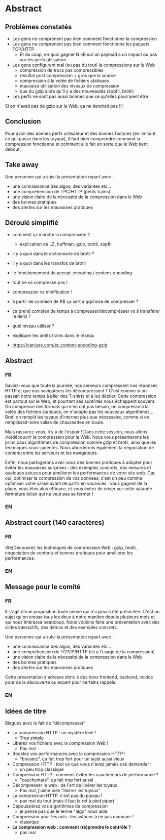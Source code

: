 # Abstract

## Problèmes constatés

* Les gens ne comprenent pas bien comment fonctionne la compression
* Les gens ne comprenent pas bien comment fonctionne les paquets TCP/HTTP
  * Et du coup, en quoi gagner N kB sur un payload a un impact ou pas sur les perfs utilisateur
* Les gens configurent mal (ou pas du tout) la compressions sur le Web
  * compression de trucs pas compressibles
  * résultat post compression + gros que la source
  * compression à la volée de fichiers statiques
  * mauvaise utilisation des niveaux de compression
  * que du gzip alors qu'il y a des nouveautés (zopfli, brotli)
* Les perfs ne sont pas aussi bonnes que ce qu'elles pourraient être

Si on n'avait pas de gzip sur le Web, ça ne tiendrait pas !!!

## Conclusion

Pour avoir des bonnes perfs utilisateur et des bonnes factures (en limitant ce qui passe dans les tuyaux), il faut bien comprendre comment la compression fonctionne et comment elle fait en sorte que le Web tient debout.

## Take away

Une personne qui a suivi la présentation repart avec :

* une connaissance des algos, des variantes etc...
* une compréhension de TPC/HTTP (petits trains)
* une vision claire de la nécessité de la compression dans le Web
* des bonnes pratiques
* des alertes sur les mauvaises pratiques

## Déroulé simplifié

* comment ça marche la compression ?
  * explication de LZ, huffman, gzip, brotli, zopfli
* il y a quoi dans le dictionnaire de brotli ?
* il y a quoi dans les transfos de brotli
* le fonctionnement de accept-encoding / content-encoding
* tout ne se compresse pas !
* compression vs minification !
* à partir de combien de KB ça sert à qqchose de compresser ?
* ça prend combien de temps à compresser/décomprésser vs à transférer le delta ?
* quel niveau utiliser ?
* expliquer les petits trains dans le réseau

* https://caniuse.com/sr_content-encoding-gzip

## Abstract

### FR

Saviez-vous que toute la journée, nos serveurs compressent nos réponses HTTP et que nos navigateurs les décompressent ?
C'est comme si on passait notre temps à plier des T-shirts et à les déplier.
Cette compression est partout sur le Web, et pourtant ses subtilités nous échappent souvent.
On compresse des formats qui n'en ont pas besoin, on compresse à la volée des fichiers statiques, on n'adopte pas les nouveaux algorithmes...
Bref, on remplit les tuyaux d'internet plus que nécessaire, comme si on remplissait notre valise de chaussettes en boule.

Mais rassurez-vous, il y a de l'espoir !
Dans cette session, nous allons (re)découvrir la compression pour le Web.
Nous vous présenterons les principaux algorithmes de compression comme gzip et brotli, ainsi que les techniques sous-jacentes.
Nous aborderons également la négociation de contenu entre les serveurs et les navigateurs.

Enfin, nous partagerons avec vous des bonnes pratiques à adopter pour éviter les mauvaises surprises : des exemples concrets, des mesures et quelques astuces pour améliorer les performances de votre site web.
Car, oui, optimiser la compression de vos données, c'est un peu comme optimiser votre valise avant de partir en vacances : vous gagnez de la place, vous êtes plus efficace, et vous évitez de criser sur cette satanée fermeture éclair qui ne veut pas se fermer !

### EN

## Abstract court (140 caractères)

### FR

(Re)Découvrez les techniques de compression Web : gzip, brotli, négociation de contenu et bonnes pratiques pour améliorer les performances.

### EN

## Message pour le comité

### FR

Il s'agit d'une proposition toute neuve qui n'a jamais été présentée.
C'est un sujet qu'on creuse tous les deux à notre manière depuis plusieurs mois et qui nous intéresse beaucoup.
Nous voulons faire une présentation avec des slides interactifs, des démos et des exemples concrets.

Une personne qui a suivi la présentation repart avec :

* une connaissance des algos, des variantes etc...
* une compréhension de TCP/IP/HTTP (lié à l'usage de la compression)
* une vision claire de la nécessité de la compression dans le Web
* des bonnes pratiques
* des alertes sur les mauvaises pratiques

Cette présentation s'adresse donc à des devs frontend, backend, novice pour de la découverte ou expert pour certains rappels.

### EN

## Idées de titre

Blagues avec le fait de "décompresser"

* La compression HTTP : un mystère levé !
  * Trop simple
* Libérez vos fichiers avec la compression Web !
  * Pas mal 
* Boostez vos performances avec la compression HTTP !
  * "boostez", ça fait trop fort pour un sujet aussi vieux
* Compression HTTP : tout ce que vous n'avez jamais osé demander !
  * un peu trop classique
* Compression HTTP : comment éviter les cauchemars de performance ?
  * "cauchemars", ça fait trop fort aussi
* Décompresser le web : de l'art de libérer les tuyaux
  * Pas mal, j'aime bien "libérer les tuyaux"
* La compression HTTP, c'est pas du pipeau !
  * pas mal du tout (mais il faut la ref à pied piper)
* Dépoussiérez vos algorithmes de compression
  * je pense pas que le terme "algo" nous aide
* Compression pour les nuls : les astuces à ne pas manquer !
  * classique
* **La compression web : comment (re)prendre le contrôle ?**
  * pas mal

